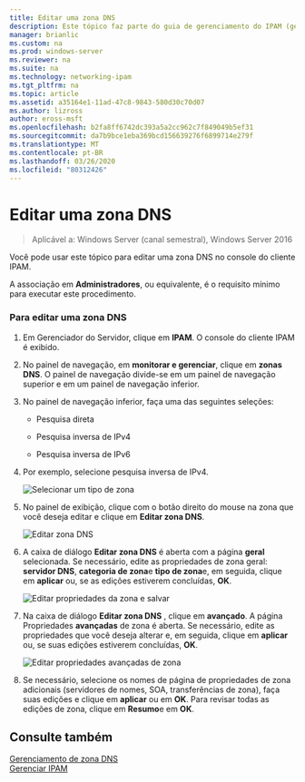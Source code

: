 ```yaml
---
title: Editar uma zona DNS
description: Este tópico faz parte do guia de gerenciamento do IPAM (gerenciamento de endereços IP) no Windows Server 2016.
manager: brianlic
ms.custom: na
ms.prod: windows-server
ms.reviewer: na
ms.suite: na
ms.technology: networking-ipam
ms.tgt_pltfrm: na
ms.topic: article
ms.assetid: a35164e1-11ad-47c8-9843-580d30c70d07
ms.author: lizross
author: eross-msft
ms.openlocfilehash: b2fa8ff6742dc393a5a2cc962c7f849049b5ef31
ms.sourcegitcommit: da7b9bce1eba369bcd156639276f6899714e279f
ms.translationtype: MT
ms.contentlocale: pt-BR
ms.lasthandoff: 03/26/2020
ms.locfileid: "80312426"
---
```

# <a name="edit-a-dns-zone"></a>Editar uma zona DNS

>Aplicável a: Windows Server (canal semestral), Windows Server 2016

Você pode usar este tópico para editar uma zona DNS no console do cliente IPAM.  
  
A associação em **Administradores**, ou equivalente, é o requisito mínimo para executar este procedimento.  
  
### <a name="to-edit-a-dns-zone"></a>Para editar uma zona DNS  
  
1.  Em Gerenciador do Servidor, clique em **IPAM**. O console do cliente IPAM é exibido.  
  
2.  No painel de navegação, em **monitorar e gerenciar**, clique em **zonas DNS**. O painel de navegação divide-se em um painel de navegação superior e em um painel de navegação inferior.  
  
3.  No painel de navegação inferior, faça uma das seguintes seleções:  
  
    -   Pesquisa direta  
  
    -   Pesquisa inversa de IPv4  
  
    -   Pesquisa inversa de IPv6  
  
4.  Por exemplo, selecione pesquisa inversa de IPv4.  
  
    ![Selecionar um tipo de zona](../../media/Edit-a-DNS-Zone/ipam_EditZone_01.jpg)  
  
5.  No painel de exibição, clique com o botão direito do mouse na zona que você deseja editar e clique em **Editar zona DNS**.  
  
    ![Editar zona DNS](../../media/Edit-a-DNS-Zone/ipam_EditZone_02.jpg)  
  
6.  A caixa de diálogo **Editar zona DNS** é aberta com a página **geral** selecionada. Se necessário, edite as propriedades de zona geral: **servidor DNS**, **categoria de zona**e **tipo de zona**e, em seguida, clique em **aplicar** ou, se as edições estiverem concluídas, **OK**.  
  
    ![Editar propriedades da zona e salvar](../../media/Edit-a-DNS-Zone/ipam_EditZone_03a.jpg)  
  
7.  Na caixa de diálogo **Editar zona DNS** , clique em **avançado**. A página Propriedades **avançadas** de zona é aberta. Se necessário, edite as propriedades que você deseja alterar e, em seguida, clique em **aplicar** ou, se suas edições estiverem concluídas, **OK**.  
  
    ![Editar propriedades avançadas de zona](../../media/Edit-a-DNS-Zone/ipam_EditZone_04a.jpg)  
  
8.  Se necessário, selecione os nomes de página de propriedades de zona adicionais (servidores de nomes, SOA, transferências de zona), faça suas edições e clique em **aplicar** ou em **OK**. Para revisar todas as edições de zona, clique em **Resumo**e em **OK**.  
  
## <a name="see-also"></a>Consulte também  
[Gerenciamento de zona DNS](DNS-Zone-Management.md)  
[Gerenciar IPAM](Manage-IPAM.md)  
  


